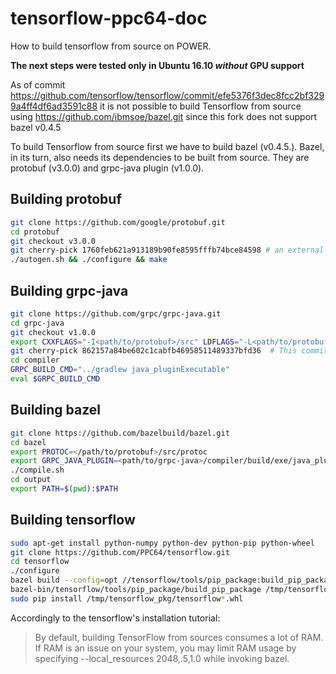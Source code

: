 # tensorflow-ppc64-doc
How to build tensorflow from source on POWER.

**The next steps were tested only in Ubuntu 16.10 _without_ GPU support**

As of commit https://github.com/tensorflow/tensorflow/commit/efe5376f3dec8fcc2bf3299a4ff4df6ad3591c88 it is not possible to build Tensorflow from source using https://github.com/ibmsoe/bazel.git since this fork does not support bazel v0.4.5

To build Tensorflow from source first we have to build bazel (v0.4.5.).
Bazel, in its turn, also needs its dependencies to be built from source. They are protobuf (v3.0.0) and grpc-java plugin (v1.0.0).

## Building protobuf
```bash
git clone https://github.com/google/protobuf.git
cd protobuf
git checkout v3.0.0
git cherry-pick 1760feb621a913189b90fe8595fffb74bce84598 # an external dependecy URL has changed
./autogen.sh && ./configure && make
```

## Building grpc-java
```bash
git clone https://github.com/grpc/grpc-java.git
cd grpc-java
git checkout v1.0.0
export CXXFLAGS="-I<path/to/protobuf>/src" LDFLAGS="-L<path/to/protobuf>/src/.libs"
git cherry-pick 862157a84be602c1cabfb46958511489337bfd36  # This commit has Power specific changes
cd compiler
GRPC_BUILD_CMD="../gradlew java_pluginExecutable"
eval $GRPC_BUILD_CMD
```
## Building bazel
```bash
git clone https://github.com/bazelbuild/bazel.git
cd bazel
export PROTOC=</path/to/protobuf>/src/protoc
export GRPC_JAVA_PLUGIN=<path/to/grpc-java>/compiler/build/exe/java_plugin/protoc-gen-grpc-java
./compile.sh
cd output
export PATH=$(pwd):$PATH
```
## Building tensorflow
```bash
sudo apt-get install python-numpy python-dev python-pip python-wheel
git clone https://github.com/PPC64/tensorflow.git
cd tensorflow
./configure
bazel build --config=opt //tensorflow/tools/pip_package:build_pip_package
bazel-bin/tensorflow/tools/pip_package/build_pip_package /tmp/tensorflow_pkg
sudo pip install /tmp/tensorflow_pkg/tensorflow*.whl
```

Accordingly to the tensorflow's installation tutorial:
> By default, building TensorFlow from sources consumes a lot of RAM.
> If RAM is an issue on your system, you may limit RAM usage by specifying --local_resources 2048,.5,1.0 while invoking bazel.
